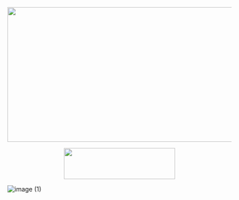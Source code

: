 <a 
 href="https://replit.com/@serhanelmacioglu/Guess-the-Number-Coding-with-Python?v=1">
   <div align="center">
    <p>
    <img src="/image.png" width="795" height="304"
    </p>
   </div>
</a>

<a 
 href="https://replit.com/@serhanelmacioglu/Guess-the-Number-Coding-with-Python?v=1">
   <div align="center">
   <img border="0" src="/button.gif" width="250" height="70" >
   </div>
</a>
  
![image (1)](https://github.com/Ashish8084/guess-the-number/assets/141005107/87ddbcae-5aa4-45af-a766-716fafe0efff)
